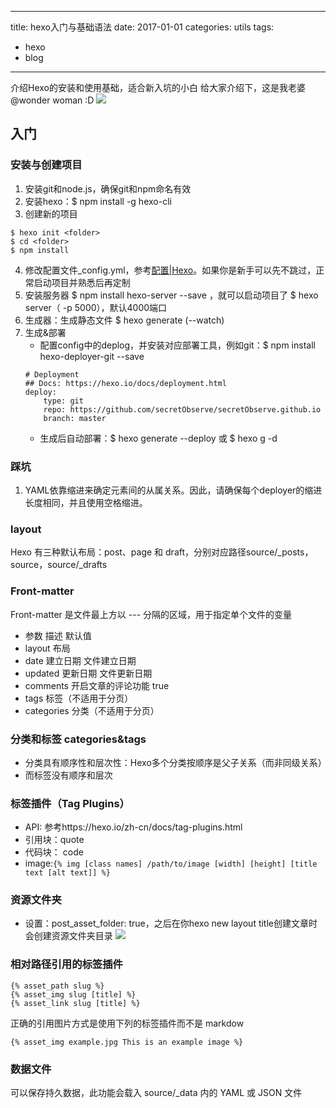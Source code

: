 
---
title: hexo入门与基础语法
date: 2017-01-01
categories: utils
tags: 
- hexo
- blog
---
介绍Hexo的安装和使用基础，适合新入坑的小白
给大家介绍下，这是我老婆@wonder woman :D
![](/images/wonder-woman.jpg)
<!--more-->

## 入门
### 安装与创建项目
1. 安装git和node.js，确保git和npm命名有效
2. 安装hexo：$ npm install -g hexo-cli
3. 创建新的项目
```
$ hexo init <folder>
$ cd <folder>
$ npm install
```
4. 修改配置文件_config.yml，参考[配置|Hexo](https://hexo.io/zh-cn/docs/configuration.html)。如果你是新手可以先不跳过，正常启动项目并熟悉后再定制
5. 安装服务器 $ npm install hexo-server --save ，就可以启动项目了 $ hexo server（ -p 5000），默认4000端口
5. 生成器：生成静态文件 $ hexo generate (--watch)
6. 生成&部署
    - 配置config中的deplog，并安装对应部署工具，例如git：$ npm install hexo-deployer-git --save
    ```
    # Deployment
    ## Docs: https://hexo.io/docs/deployment.html
    deploy:
        type: git
        repo: https://github.com/secretObserve/secretObserve.github.io
        branch: master
    ```
    - 生成后自动部署：$ hexo generate --deploy 或 $ hexo g -d

### 踩坑
1. YAML依靠缩进来确定元素间的从属关系。因此，请确保每个deployer的缩进长度相同，并且使用空格缩进。

### layout
Hexo 有三种默认布局：post、page 和 draft，分别对应路径source/_posts，source，source/_drafts
### Front-matter
Front-matter 是文件最上方以 --- 分隔的区域，用于指定单个文件的变量
- 参数	描述	默认值
- layout	布局
- date	建立日期	文件建立日期
- updated	更新日期	文件更新日期
- comments	开启文章的评论功能	true
- tags	标签（不适用于分页）
- categories	分类（不适用于分页）

### 分类和标签 categories&tags
- 分类具有顺序性和层次性：Hexo多个分类按顺序是父子关系（而非同级关系）
- 而标签没有顺序和层次

### 标签插件（Tag Plugins）
- API: 参考https://hexo.io/zh-cn/docs/tag-plugins.html
- 引用块：quote
- 代码块： code
- image:`{% img [class names] /path/to/image [width] [height] [title text [alt text]] %}`

### 资源文件夹
- 设置：post_asset_folder: true，之后在你hexo new layout title创建文章时会创建资源文件夹目录
![](/images/wonder-woman.jpg)
### 相对路径引用的标签插件
```
{% asset_path slug %}
{% asset_img slug [title] %}
{% asset_link slug [title] %}
```
正确的引用图片方式是使用下列的标签插件而不是 markdow
```
{% asset_img example.jpg This is an example image %}
```
### 数据文件
可以保存持久数据，此功能会载入 source/_data 内的 YAML 或 JSON 文件


